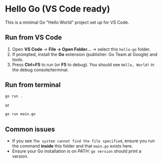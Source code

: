 
# Hello Go (VS Code ready)

This is a minimal Go "Hello World" project set up for VS Code.

## Run from VS Code
1. Open **VS Code** → **File → Open Folder...** → select this `hello-go` folder.
2. If prompted, install the **Go** extension (publisher: Go Team at Google) and tools.
3. Press **Ctrl+F5** to run (or **F5** to debug). You should see `Hello, World!` in the debug console/terminal.

## Run from terminal
```bash
go run .
```
or
```bash
go run main.go
```

## Common issues
- If you see `The system cannot find the file specified`, ensure you run the command **inside** this folder and that `main.go` exists here.
- Ensure your Go installation is on PATH: `go version` should print a version.
